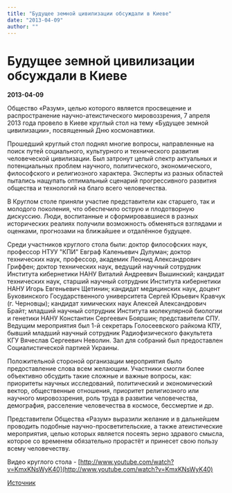 ```yaml
---
title: "Будущее земной цивилизации обсуждали в Киеве"
date: "2013-04-09"
author: ""
---
```


# Будущее земной цивилизации обсуждали в Киеве

**2013-04-09** 

Общество «Разум», целью которого является просвещение и распространение научно-атеистического мировоззрения, 7 апреля 2013 года провело в Киеве круглый стол на тему «Будущее земной цивилизации», посвященный Дню космонавтики.

Прошедший круглый стол поднял многие вопросы, направленные на поиск путей социального, культурного и технического развития человеческой цивилизации. Был затронут целый спектр актуальных и потенциальных проблем научного, политического, экономического, философского и религиозного характера. Эксперты из разных областей пытались нащупать оптимальный сценарий прогрессивного развития общества и технологий на благо всего человечества.

В Круглом столе приняли участие представители как старшего, так и молодого поколения, что обеспечило острую и плодотворную дискуссию. Люди, воспитанные и сформировавшиеся в разных исторических реалиях получили возможность обменяться взглядами и оценками, прогнозами на ближайшее и отдалённое будущее.

Среди участников круглого стола были: доктор философских наук, профессор НТУУ "КПИ" Евграф Каленьевич Дулуман; доктор технических наук, профессор, академик Леонид Александрович Гриффен; доктор технических наук, ведущий научный сотрудник Института кибернетики НАНУ Виталий Андреевич Вышинский; кандидат технических наук, старший научный сотрудник Института кибернетики НАНУ Игорь Евгеньевич Щетинин; кандидат медицинских наук, доцент Буковинского Государственного университета Сергей Юрьевич Кравчук (г. Черновцы); кандидат химических наук Алексей Александрович Брайт; младший научный сотрудник Института молекулярной биологии и генетики НАНУ Константин Сергеевич Бояршин; представители СПУ. Ведущим мероприятия был 1-й секретарь Голосеевского райкома КПУ, бывший младший научный сотрудник Радиофизического факультета КГУ Вячеслав Сергеевич Неволин. Зал для собраний был предоставлен Социалистической партией Украины.

Положительной стороной организации мероприятия было предоставление слова всем желающим. Участники смогли более объективно обсудить такие сложные и важные вопросы, как: приоритеты научных исследований, политический и экономический вектор, общественные отношения, приоритет религиозного или научного мировоззрения, роль труда в развитии человечества, демография, расселение человечества в космосе, бессмертие и др.

Представители Общества «Разум» выразили желание и в дальнейшем проводить подобные научно-просветительские, а также атеистические мероприятия, целью которых является посеять зерно здравого смысла, которое со временем обязательно прорастёт и принесет свою пользу всему человечеству.

Видео круглого стола - [http://www.youtube.com/watch?v=KmxKNsWyK40](http://www.youtube.com/watch?v=KmxKNsWyK40)

[Источник](http://razum-org.at.ua/news/budushhee_zemnoj_civilizacii_obsuzhdali_v_kieve/2013-04-08-7)